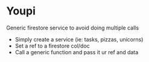 # Youpi

Generic firestore service to avoid doing multiple calls

- Simply create a service (ie: tasks, pizzas, unicorns)
- Set a ref to a firestore col/doc
- Call a generic function and pass it ur ref and data



